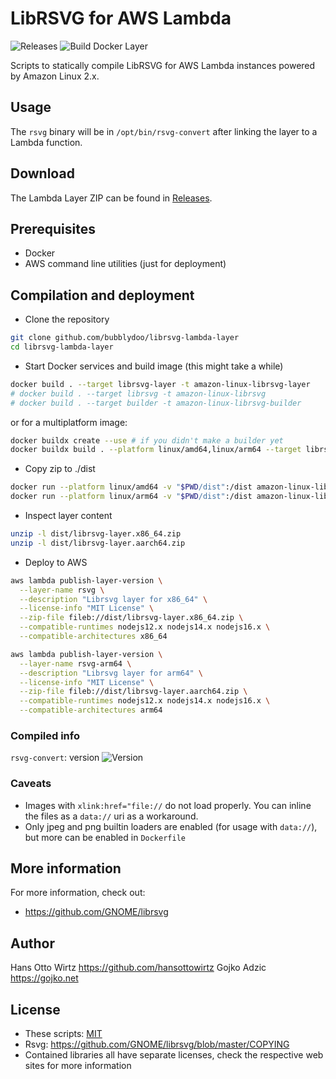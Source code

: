 # LibRSVG for AWS Lambda

![Releases](https://img.shields.io/github/v/release/bubblydoo/librsvg-lambda-layer.svg)
![Build Docker Layer](https://github.com/bubblydoo/librsvg-lambda-layer/workflows/Build%20Docker%20Layer/badge.svg)

Scripts to statically compile LibRSVG for AWS Lambda instances powered by Amazon Linux 2.x.

## Usage

The `rsvg` binary will be in `/opt/bin/rsvg-convert` after linking the layer to a Lambda function.

## Download

The Lambda Layer ZIP can be found in [Releases](https://github.com/bubblydoo/librsvg-lambda-layer/releases).

## Prerequisites

* Docker
* AWS command line utilities (just for deployment)

## Compilation and deployment

* Clone the repository
```bash
git clone github.com/bubblydoo/librsvg-lambda-layer
cd librsvg-lambda-layer
```

* Start Docker services and build image (this might take a while)
```bash
docker build . --target librsvg-layer -t amazon-linux-librsvg-layer
# docker build . --target librsvg -t amazon-linux-librsvg
# docker build . --target builder -t amazon-linux-librsvg-builder
```

or for a multiplatform image:

```bash
docker buildx create --use # if you didn't make a builder yet
docker buildx build . --platform linux/amd64,linux/arm64 --target librsvg-layer -t amazon-linux-librsvg-layer
```

* Copy zip to ./dist
```bash
docker run --platform linux/amd64 -v "$PWD/dist":/dist amazon-linux-librsvg-layer
docker run --platform linux/arm64 -v "$PWD/dist":/dist amazon-linux-librsvg-layer
```

* Inspect layer content
```bash
unzip -l dist/librsvg-layer.x86_64.zip
unzip -l dist/librsvg-layer.aarch64.zip
```

* Deploy to AWS
```bash
aws lambda publish-layer-version \
  --layer-name rsvg \
  --description "Librsvg layer for x86_64" \
  --license-info "MIT License" \
  --zip-file fileb://dist/librsvg-layer.x86_64.zip \
  --compatible-runtimes nodejs12.x nodejs14.x nodejs16.x \
  --compatible-architectures x86_64

aws lambda publish-layer-version \
  --layer-name rsvg-arm64 \
  --description "Librsvg layer for arm64" \
  --license-info "MIT License" \
  --zip-file fileb://dist/librsvg-layer.aarch64.zip \
  --compatible-runtimes nodejs12.x nodejs14.x nodejs16.x \
  --compatible-architectures arm64
```

### Compiled info

`rsvg-convert`: version ![Version](https://img.shields.io/github/v/release/bubblydoo/librsvg-lambda-layer.svg?style=flat&label=)

### Caveats

* Images with `xlink:href="file://` do not load properly. You can inline the files as a `data://` uri as a workaround.
* Only jpeg and png builtin loaders are enabled (for usage with `data://`), but more can be enabled in `Dockerfile`

## More information

For more information, check out:

* https://github.com/GNOME/librsvg

## Author

Hans Otto Wirtz <https://github.com/hansottowirtz>
Gojko Adzic <https://gojko.net>

## License

* These scripts: [MIT](https://opensource.org/licenses/MIT)
* Rsvg: <https://github.com/GNOME/librsvg/blob/master/COPYING>
* Contained libraries all have separate licenses, check the respective web sites for more information
